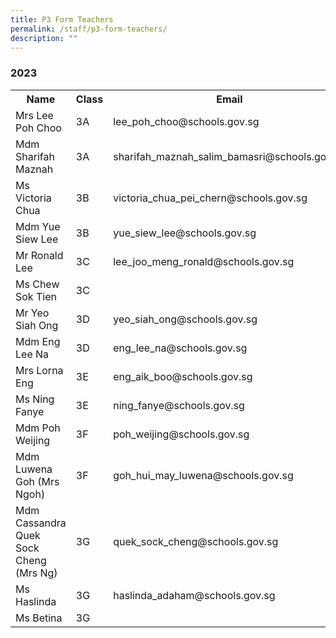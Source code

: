 ```yaml
---
title: P3 Form Teachers
permalink: /staff/p3-form-teachers/
description: ""
---
```

### **2023**
<table>
    <tr style="width:100%">
        <th style="width:35%">Name</th>
        <th style="width:15%">Class</th>
        <th style="width:50%">Email</th>
    </tr>
    <tr>
        <td>Mrs Lee Poh Choo</td>
        <td>3A</td>
        <td>lee_poh_choo@schools.gov.sg</td>
    </tr>
    <tr>
        <td>Mdm Sharifah Maznah</td>
        <td>3A</td>
        <td>sharifah_maznah_salim_bamasri@schools.gov.sg</td>
    </tr>
    <tr>
        <td>Ms Victoria Chua</td>
        <td>3B</td>
        <td>victoria_chua_pei_chern@schools.gov.sg</td>
    </tr>
    <tr>
        <td>Mdm Yue Siew Lee</td>
        <td>3B</td>
        <td>yue_siew_lee@schools.gov.sg</td>
    </tr>
    <tr>
        <td>Mr Ronald Lee</td>
        <td>3C</td>
        <td>lee_joo_meng_ronald@schools.gov.sg</td>
    </tr>
    <tr>
        <td>Ms Chew Sok Tien</td>
        <td>3C</td>
        <td></td>
    </tr>
    <tr>
        <td>Mr Yeo Siah Ong</td>
        <td>3D</td>
        <td>yeo_siah_ong@schools.gov.sg</td>
    </tr>
    <tr>
        <td>Mdm Eng Lee Na</td>
        <td>3D</td>
        <td>eng_lee_na@schools.gov.sg</td>
    </tr>
    <tr>
        <td>Mrs Lorna Eng&nbsp;</td>
        <td>3E</td>
        <td>eng_aik_boo@schools.gov.sg</td>
    </tr>
    <tr>
        <td>Ms Ning Fanye</td>
        <td>3E</td>
        <td>ning_fanye@schools.gov.sg</td>
    </tr>
    <tr>
        <td>Mdm Poh Weijing</td>
        <td>3F</td>
        <td>poh_weijing@schools.gov.sg</td>
    </tr>
    <tr>
        <td>Mdm Luwena Goh (Mrs Ngoh)</td>
        <td>3F</td>
        <td>goh_hui_may_luwena@schools.gov.sg</td>
    </tr>
    <tr>
        <td>Mdm Cassandra Quek Sock Cheng (Mrs Ng)</td>
        <td>3G</td>
        <td>quek_sock_cheng@schools.gov.sg&nbsp;</td>
    </tr>
    <tr>
        <td>Ms Haslinda</td>
        <td>3G</td>
        <td>haslinda_adaham@schools.gov.sg</td>
    </tr>
    <tr>
        <td>Ms Betina</td>
        <td>3G</td>
        <td></td>
    </tr>
</table>
